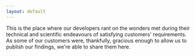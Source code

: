 ```yaml
---
layout: default
---
```


This is the place where our developers rant on the wonders met during their technical and scientific endeavours of satisfying customers' requirements. As some of our customers were, thankfully, gracious enough to allow us to publish our findings, we're able to share them here.
